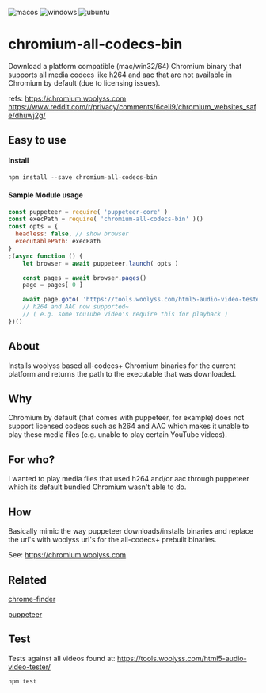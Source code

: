 ![macos](https://github.com/talmobi/chromium-all-codecs-bin/workflows/macos/badge.svg)
![windows](https://github.com/talmobi/chromium-all-codecs-bin/workflows/windows/badge.svg)
![ubuntu](https://github.com/talmobi/chromium-all-codecs-bin/workflows/ubuntu/badge.svg)

#  chromium-all-codecs-bin
Download a platform compatible (mac/win32/64) Chromium binary that supports all
media codecs like h264 and aac that are not available in
Chromium by default (due to licensing issues).

refs:
https://chromium.woolyss.com
https://www.reddit.com/r/privacy/comments/6celi9/chromium_websites_safe/dhuwj2g/

## Easy to use

#### Install
```javascript
npm install --save chromium-all-codecs-bin
```

#### Sample Module usage
```javascript
const puppeteer = require( 'puppeteer-core' )
const execPath = require( 'chromium-all-codecs-bin' )()
const opts = {
  headless: false, // show browser
  executablePath: execPath
}
;(async function () {
    let browser = await puppeteer.launch( opts )

    const pages = await browser.pages()
    page = pages[ 0 ]

    await page.goto( 'https://tools.woolyss.com/html5-audio-video-tester/' )
    // h264 and AAC now supported~
    // ( e.g. some YouTube video's require this for playback )
})()
```

## About
Installs woolyss based all-codecs+ Chromium binaries for the
current platform and returns the path to the executable that was
downloaded.

## Why
Chromium by default (that comes with puppeteer, for example)
does not support licensed codecs such as h264 and AAC which
makes it unable to play these media files (e.g. unable to play
certain YouTube videos).

## For who?
I wanted to play media files that used h264 and/or aac through
puppeteer which its default bundled Chromium wasn't able to do.

## How
Basically mimic the way puppeteer downloads/installs
binaries and replace the url's with woolyss url's for the
all-codecs+ prebuilt binaries.

See: https://chromium.woolyss.com

## Related
[chrome-finder](https://github.com/gwuhaolin/chrome-finder)

[puppeteer](https://github.com/puppeteer/puppeteer)

## Test

Tests against all videos found at:
https://tools.woolyss.com/html5-audio-video-tester/

```javascript
npm test
```
